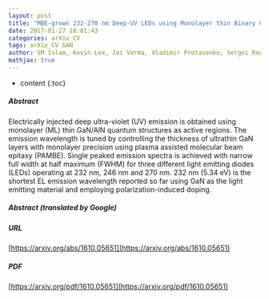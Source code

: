 ```yaml
---
layout: post
title: "MBE-grown 232-270 nm Deep-UV LEDs using Monolayer thin Binary GaN/AlN quantum heterostructures"
date: 2017-01-27 18:01:43
categories: arXiv_CV
tags: arXiv_CV GAN
author: SM Islam, Kevin Lee, Jai Verma, Vladimir Protasenko, Sergei Rouvimov, Shyam Bharadwaj, Huili Xing, Debdeep Jena
mathjax: true
---
```


* content
{:toc}

##### Abstract
Electrically injected deep ultra-violet (UV) emission is obtained using monolayer (ML) thin GaN/AlN quantum structures as active regions. The emission wavelength is tuned by controlling the thickness of ultrathin GaN layers with monolayer precision using plasma assisted molecular beam epitaxy (PAMBE). Single peaked emission spectra is achieved with narrow full width at half maximum (FWHM) for three different light emitting diodes (LEDs) operating at 232 nm, 246 nm and 270 nm. 232 nm (5.34 eV) is the shortest EL emission wavelength reported so far using GaN as the light emitting material and employing polarization-induced doping.

##### Abstract (translated by Google)


##### URL
[https://arxiv.org/abs/1610.05651](https://arxiv.org/abs/1610.05651)

##### PDF
[https://arxiv.org/pdf/1610.05651](https://arxiv.org/pdf/1610.05651)

